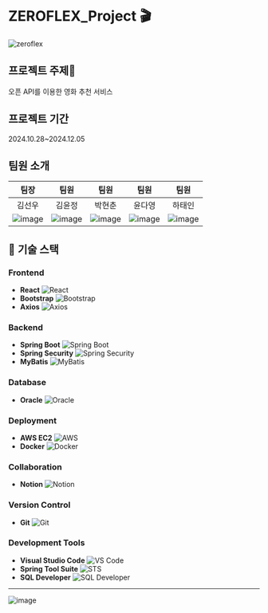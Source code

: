 # ZEROFLEX_Project 🎬


![zeroflex](https://github.com/user-attachments/assets/4668aeb7-01cb-4d11-bd6e-d7aa6287deec)

## 프로젝트 주제🍿
오픈 API를 이용한 영화 추천 서비스

## 프로젝트 기간
2024.10.28~2024.12.05

## 팀원 소개 


|   팀장   |   팀원   |   팀원   |   팀원   |   팀원   |
| :------: | :------: | :------: | :------: | :------: |
|  김선우  |  김윤정  |  박현춘  |  윤다영  |  하태인  |
|![image](https://github.com/user-attachments/assets/81ebb3b5-e7c7-447e-bc3c-1d0b351d13b2)|![image](https://github.com/user-attachments/assets/3d648553-f795-4c72-92ac-45260fe623cb)|![image](https://github.com/user-attachments/assets/60c389f2-73a2-4279-a1de-08e04cfaa0b5)|![image](https://github.com/user-attachments/assets/264abb99-ab81-4985-8d77-e09a6a01c425)|![image](https://github.com/user-attachments/assets/dc51a2c0-3627-4576-8746-6000839f6867)|








## 🚀 기술 스택

### Frontend
- **React** ![React](https://img.shields.io/badge/-React-61DAFB?logo=react&logoColor=white)
- **Bootstrap** ![Bootstrap](https://img.shields.io/badge/-Bootstrap-7952B3?logo=bootstrap&logoColor=white)
- **Axios** ![Axios](https://img.shields.io/badge/-Axios-5A29E4?logo=axios&logoColor=white)

### Backend
- **Spring Boot** ![Spring Boot](https://img.shields.io/badge/-Spring%20Boot-6DB33F?logo=springboot&logoColor=white)
- **Spring Security** ![Spring Security](https://img.shields.io/badge/-Spring%20Security-6DB33F?logo=spring-security&logoColor=white)
- **MyBatis** ![MyBatis](https://img.shields.io/badge/-MyBatis-FF5733?logo=mybatis&logoColor=white)

### Database
- **Oracle** ![Oracle](https://img.shields.io/badge/-Oracle-F80000?logo=oracle&logoColor=white)

### Deployment
- **AWS EC2** ![AWS](https://img.shields.io/badge/-AWS%20EC2-232F3E?logo=amazon-aws&logoColor=white)
- **Docker** ![Docker](https://img.shields.io/badge/-Docker-2496ED?logo=docker&logoColor=white)

### Collaboration
- **Notion** ![Notion](https://img.shields.io/badge/-Notion-000000?logo=notion&logoColor=white)

### Version Control
- **Git** ![Git](https://img.shields.io/badge/-Git-F05032?logo=git&logoColor=white)

### Development Tools
- **Visual Studio Code** ![VS Code](https://img.shields.io/badge/-VS%20Code-007ACC?logo=visual-studio-code&logoColor=white)
- **Spring Tool Suite** ![STS](https://img.shields.io/badge/-STS-6DB33F?logo=spring&logoColor=white)
- **SQL Developer** ![SQL Developer](https://img.shields.io/badge/-SQL%20Developer-F80000?logo=oracle&logoColor=white)

---
![image](https://github.com/user-attachments/assets/ab0f0b6e-d761-463d-96dc-7451a40f4150)


